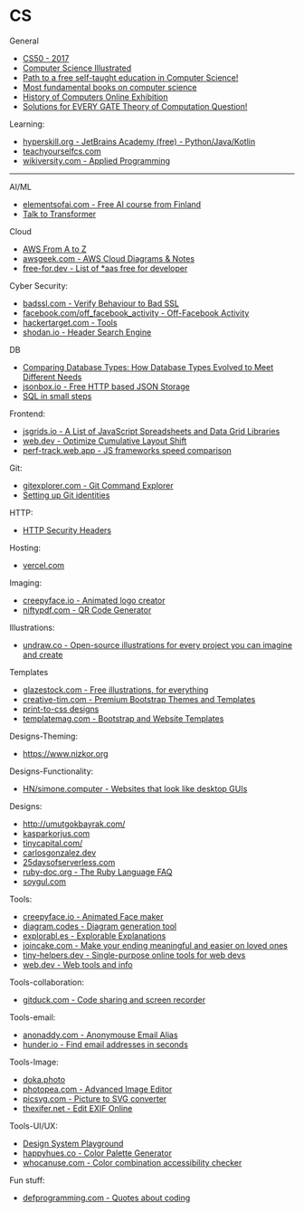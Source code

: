 # CS

General
- [CS50 - 2017](https://www.youtube.com/watch?v=y62zj9ozPOM&list=PLhQjrBD2T3828ZVcVzEIhsHVgjANGZveu)
- [Computer Science Illustrated](http://csillustrated.berkeley.edu/)
- [Path to a free self-taught education in Computer Science!](https://github.com/ossu/computer-science)
- [Most fundamental books on computer science](https://news.ycombinator.com/item?id=21311302)
- [History of Computers Online Exhibition](http://cs-exhibitions.uni-klu.ac.at/index.php?id=320)
- [Solutions for EVERY GATE Theory of Computation Question!](https://www.youtube.com/watch?v=g_ZdcHSFGv0)


Learning:
- [hyperskill.org - JetBrains Academy (free) - Python/Java/Kotlin](https://hi.hyperskill.org/)
- [teachyourselfcs.com](https://teachyourselfcs.com/)
- [wikiversity.com - Applied Programming](https://en.wikiversity.org/wiki/Applied_Programming)


---

AI/ML
- [elementsofai.com - Free AI course from Finland](https://www.elementsofai.com/)
- [Talk to Transformer](https://talktotransformer.com/)


Cloud
- [AWS From A to Z](http://www.helenanderson.co.nz/aws-a-z/)
- [awsgeek.com - AWS Cloud Diagrams & Notes](https://www.awsgeek.com/)
- [free-for.dev - List of *aas free for developer](https://free-for.dev/#/?id=ci-cd)


Cyber Security:
- [badssl.com - Verify Behaviour to Bad SSL](https://badssl.com/)
- [facebook.com/off_facebook_activity - Off-Facebook Activity](https://www.facebook.com/off_facebook_activity/)
- [hackertarget.com - Tools](https://hackertarget.com/find-dns-host-records/)
- [shodan.io - Header Search Engine](https://www.shodan.io/search?query=%22Content-Sec-Policy%3A+default-src+%27self%27%22)

DB
- [Comparing Database Types: How Database Types Evolved to Meet Different Needs](https://www.prisma.io/blog/comparison-of-database-models-1iz9u29nwn37)
- [jsonbox.io - Free HTTP based JSON Storage](https://jsonbox.io/)
- [SQL in small steps](https://sql-steps.wizardzines.com/)


Frontend:
- [jsgrids.io - A List of JavaScript Spreadsheets and Data Grid Libraries](https://jsgrids.io/)
- [web.dev - Optimize Cumulative Layout Shift](https://web.dev/optimize-cls/)
- [perf-track.web.app - JS frameworks speed comparison](https://perf-track.web.app/)


Git:
- [gitexplorer.com - Git Command Explorer](https://gitexplorer.com/)
- [Setting up Git identities](https://news.ycombinator.com/item?id=22672491)

HTTP:
- [HTTP Security Headers](https://nullsweep.com/http-security-headers-a-complete-guide/)

Hosting:
- [vercel.com](https://vercel.com)


Imaging:
- [creepyface.io - Animated logo creator](https://creepyface.io)
- [niftypdf.com - QR Code Generator](http://niftypdf.com/Barcoder/QRCoder)


Illustrations:
- [undraw.co - Open-source illustrations for every project you can imagine and create](https://undraw.co/)


Templates
- [glazestock.com - Free illustrations, for everything](https://www.glazestock.com)
- [creative-tim.com - Premium Bootstrap Themes and Templates](https://www.creative-tim.com/)
- [print-to-css designs](https://www.dan-davies.co.uk/print-to-css)
- [templatemag.com - Bootstrap and Website Templates](https://templatemag.com/)


Designs-Theming:
- <https://www.nizkor.org>

Designs-Functionality:
- [HN/simone.computer - Websites that look like desktop GUIs](https://news.ycombinator.com/item?id=23734093)


Designs:
- <http://umutgokbayrak.com/>
- [kasparkorjus.com](https://www.kasparkorjus.com)
- [tinycapital.com/](https://www.tinycapital.com)
- [carlosgonzalez.dev](https://carlosgonzalez.dev/)
- [25daysofserverless.com](https://25daysofserverless.com/)
- [ruby-doc.org - The Ruby Language FAQ](https://ruby-doc.org/docs/ruby-doc-bundle/FAQ/FAQ.html)
- [soygul.com](https://soygul.com/)


Tools:
- [creepyface.io - Animated Face maker](https://creepyface.io/create)
- [diagram.codes - Diagram generation tool](https://www.diagram.codes/)
- [explorabl.es - Explorable Explanations](https://explorabl.es/)
- [joincake.com - Make your ending meaningful and easier on loved ones](https://www.joincake.com/)
- [tiny-helpers.dev - Single-purpose online tools for web devs](https://tiny-helpers.dev/)
- [web.dev - Web tools and info](https://web.dev/)

Tools-collaboration:
- [gitduck.com - Code sharing and screen recorder](https://gitduck.com/)

Tools-email:
- [anonaddy.com - Anonymouse Email Alias](https://anonaddy.com/)
- [hunder.io - Find email addresses in seconds](https://hunter.io/)

Tools-Image:
- [doka.photo](https://doka.photo/)
- [photopea.com - Advanced Image Editor](https://www.photopea.com/)
- [picsvg.com - Picture to SVG converter](https://picsvg.com/)
- [thexifer.net - Edit EXIF Online](https://www.thexifer.net/)

Tools-UI/UX:
- [Design System Playground](https://design-system-playground.netlify.com/)
- [happyhues.co - Color Palette Generator](https://www.happyhues.co)
- [whocanuse.com - Color combination accessibility checker](https://whocanuse.com/)

Fun stuff:
- [defprogramming.com - Quotes about coding](https://www.defprogramming.com/)
